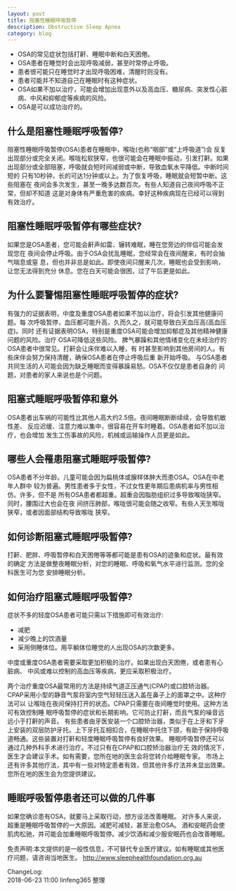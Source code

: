 ```yaml
---
layout: post
title: 阻塞性睡眠呼吸暂停
description: Obstructive Sleep Apnea
category: blog
---
```



* OSA的常见症状包括打鼾、睡眠中断和白天困倦。
* OSA患者在睡觉时会出现呼吸减弱，甚至时常停止呼吸。
* 患者很可能只在睡觉时才出现呼吸困难，清醒时则没有。
* 患者可能并不知道自己在睡眠时有这种症状。
* OSA如果不加以治疗，可能会增加出现意外以及高血压、糖尿病、突发性心脏病、中风和抑郁症等疾病的风险。
* OSA是可以成功治疗的。

## 什么是阻塞性睡眠呼吸暂停?
阻塞性睡眠呼吸暂停(OSA)患者在睡眠中，喉咙(也称“咽部”或“上呼吸道”)会 反复出现部分或完全关闭。喉咙松软狭窄，也很可能会在睡眠中振动，引发打鼾。如果 出现部分或全部阻塞，呼吸就会短时间减弱或中断，导致血氧水平降低。中断时间短的 只有10秒钟，长的可达1分钟或以上。为了恢复呼吸，睡眠就会短暂中断。这些阻塞在 夜间会多次发生，甚至一晚多达数百次。有些人知道自己夜间呼吸不正常，但却不知道 这是对身体有严重危害的疾病。幸好这种疾病现在已经可以得到有效治疗。

## 阻塞性睡眠呼吸暂停有哪些症状?
如果您是OSA患者，您可能会鼾声如雷、辗转难眠，睡在您旁边的伴侣可能会发现您在 夜间会停止呼吸。由于OSA会扰乱睡眠，您经常会在夜间醒来，有时会抽气喘息或窒 息，但也并非总是如此。即使夜间只醒来几次，睡眠也会受到影响，让您无法得到充分 休息。您在白天可能会很困，过了午后更是如此。

## 为什么要警惕阻塞性睡眠呼吸暂停的症状?
有强力的证据表明，中度及重度OSA患者如果不加以治疗，将会引发其他健康问题。每 次呼吸暂停，血压都可能升高，久而久之，就可能导致白天血压高(高血压症)。同时 还有证据表明OSA，特别是重度OSA可能会增加抑郁症及其他精神健康问题的风险。治疗 OSA可降低这些风险。
脾气暴躁和其他情绪变化在未经治疗的OSA患者中很常见。打鼾会让床伴难以入睡，有 时甚至影响到其他房间的人。有些床伴会努力保持清醒，确保OSA患者在停止呼吸后重 新开始呼吸。
与OSA患者共同生活的人可能会因为缺乏睡眠而变得暴躁易怒。OSA不仅仅是患者自身的 问题，对患者的家人来说也是个问题。

## 阻塞式睡眠呼吸暂停和意外
OSA患者出车祸的可能性比其他人高大约2.5倍。夜间睡眠断断续续，会导致机敏性差、 反应迟缓、注意力难以集中，很容易在开车时睡着。OSA患者如不加以治疗，也会增加 发生工伤事故的风险，机械或运输操作人员更是如此。
                          
## 哪些人会罹患阻塞式睡眠呼吸暂停?
OSA患者不分年龄。儿童可能会因为扁桃体或腺样体肿大而患OSA。OSA在中老年人群中 较为普遍。男性患者多于女性，不过女性更年期后患病机率与男性相仿。许多，但不是 所有OSA患者都超重。超重会因脂肪组织过多导致喉咙狭窄。同时，腰围过大也会在夜 间挤压肺部，喉咙很可能会随之收窄。有些人天生喉咙狭窄，或者因面部结构导致喉咙 狭窄。

## 如何诊断阻塞式睡眠呼吸暂停?
打鼾、肥胖、呼吸暂停和白天困倦等等都可能是患有OSA的迹象和症状。最有效的确定 方法是做整夜睡眠分析，对您的睡眠、呼吸和氧气水平进行监测。您的全科医生可为您 安排睡眠分析。

## 如何治疗阻塞式睡眠呼吸暂停?
症状不多的轻度OSA患者可能只需以下措施即可有效治疗: 

* 减肥
* 减少晚上的饮酒量
* 采用侧睡体位。用平躺体位睡觉的人出现OSA的次数更多。  

中度或重度OSA患者需要采取更加积极的治疗。如果出现白天困倦，或者患有心脏病、 中风或难以控制的高血压等疾病，更应采取积极治疗。

两个治疗重度OSA最常用的方法是持续气道正压通气(CPAP)或口腔矫治器。
CPAP采用小型的静音气泵将室内空气轻轻压送入盖在鼻子上的面罩之中。这种疗法可以 让喉咙在夜间保持打开的状态。CPAP只需要在夜间睡觉时使用。这种方法可有效控制睡 眠呼吸暂停的症状和长期影响。它可防止打鼾，而且气泵的噪音远远小于打鼾的声音。
有些患者由牙医安装一个口腔矫治器，类似于在上牙和下牙上安装的双层防护牙托。上下牙托互相扣合，在睡眠中托住下颌，有助于保持呼吸道畅通。这些装置对打鼾和轻度睡眠呼吸暂停有良好效果。
睡眠呼吸暂停还可以通过几种外科手术进行治疗。不过只有在CPAP和口腔矫治器治疗无 效的情况下，医生才会建议手术。如有需要，您所在地的医生会将您转介给睡眠专家。
市场上还有许多其他疗法，其中有一些对特定患者有效，但其他许多疗法并未显出效果。您所在地的医生会为您提供建议。

## 睡眠呼吸暂停患者还可以做的几件事
如果您确诊患有OSA，就要马上采取行动，想方设法改善睡眠。
对许多人来说，超重是睡眠呼吸暂停的一大原因。减肥可减轻，甚至治愈OSA。
酒和安眠药会使肌肉松驰，并可能会加重睡眠呼吸暂停。减少饮酒和减少服安眠药也会改善睡眠。


免责声明:本文提供的是一般性信息，不可替代专业医疗建议。如有睡眠或其他医疗问题，请咨询当地医生。
http://www.sleephealthfoundation.org.au


ChangeLog:  
2018-06-23 11:00 linfeng365 整理  


